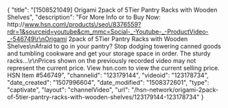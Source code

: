 {
    "title": "[1508521049] Origami 2pack of 5Tier Pantry Racks with Wooden Shelves",
    "description": "For More Info or to Buy Now: http:\/\/www.hsn.com\/products\/seo\/8376559?rdr=1&sourceid=youtube&cm_mmc=Social-_-Youtube-_-ProductVideo-_-546749\r\nOrigami 2pack of 5Tier Pantry Racks with Wooden Shelves\nAfraid to go in your pantry? Stop dodging towering canned goods and tumbling cookware and get your storage space in order. The sturdy racks...\r\nPrices shown on the previously recorded video may not represent the current price.  View hsn.com to view the current selling price. HSN Item #546749",
    "channelid": "123179144",
    "videoid": "123178734",
    "date_created": "1507996604",
    "date_modified": "1508372601",
    "type": "captivate",
    "layout": "channelVideo",
    "url": "\/hsn-network\/origami-2pack-of-5tier-pantry-racks-with-wooden-shelves\/123179144-123178734"
}